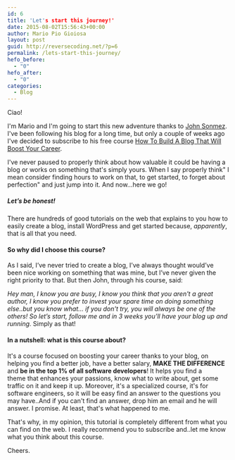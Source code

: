 ```yaml
---
id: 6
title: 'Let's start this journey!'
date: 2015-08-02T15:56:43+00:00
author: Mario Pio Gioiosa
layout: post
guid: http://reversecoding.net/?p=6
permalink: /lets-start-this-journey/
hefo_before:
  - "0"
hefo_after:
  - "0"
categories:
  - Blog
---
```


Ciao!

I'm Mario and I'm going to start this new adventure thanks to [John Sonmez](http://simpleprogrammer.com). I've been following his blog for a long time, but only a couple of weeks ago I've decided to subscribe to his free course 
[How To Build A Blog That Will Boost Your Career](http://devcareerboost.com/blog-course/?__s=1asqmzoe3ehqikxswcfy&utm_campaign=lesson-5-do-you-know-how-to-get-traffic-for-your-blog&utm_medium=email&utm_source=how-to-create-a-blog-that-boosts-your-career-course).

I've never paused to properly think about how valuable it could be having a blog or works on something that's simply yours. When I say properly think" I mean consider finding hours to work on that, to get started, to forget about perfection" and just jump into it. </span><span class="s1">And now…here we go!</span>


##### Let’s be honest!

There are hundreds of good tutorials on the web that explains to you how to easily create a blog, install WordPress and get started because, _apparently_, that is all that you need.


#### So why did I choose this course?

As I said, I’ve never tried to create a blog, I’ve always thought would’ve been nice working on something that was mine, but I’ve never given the right priority to that. But then John, through his course, said:


_Hey man, I know you are busy, I know you think that you aren't a great author, I know you prefer to invest your spare time on doing something else..but you know what&#8230; if you don't try, you will always be one of the others! So let’s start, follow me and in 3 weeks you’ll have your blog up and running._
Simply as that!


#### In a nutshell: what is this course about?

It's a course focused on boosting your career thanks to your blog, on helping you find a better job, have a better salary, **MAKE THE DIFFERENCE** and **be in the top 1% of all software developers**! 
It helps you find a theme that enhances your passions, know what to write about, get some traffic on it and keep it up. Moreover, it's a specialized course, it's for software engineers, so it will be easy find an answer to the questions you may have..And if you can't find an answer, drop him an email and he will answer. 
I promise. At least, that's what happened to me.

That's why, in my opinion, this tutorial is completely different from what you can find on the web. I really recommend you to subscribe and..let me know what you think about this course.

Cheers.
